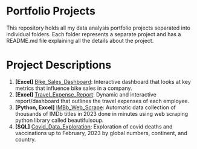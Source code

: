 # Portfolio Projects
This repository holds all my data analysis portfolio projects separated into individual folders. Each folder represents a separate project and has a README.md file explaining all the details about the project. 

# Project Descriptions
1. **[Excel]** [Bike_Sales_Dashboard](https://github.com/sbadrieva/PortfolioProjects/tree/main/%5BExcel%5D%20Bike_Sales_Dashboard): Interactive dashboard that looks at key metrics that influence bike sales in a company.
2. **[Excel]** [Travel_Expense_Report](https://github.com/sbadrieva/PortfolioProjects/tree/main/%5BExcel%5D%20Travel_Expense_Report): Dynamic and interactive report/dashboard that outlines the travel expenses of each employee.
3. **[Python, Excel]** [IMBb_Web_Scrape](https://github.com/sbadrieva/PortfolioProjects/tree/main/%5BPython%2C%20Excel%5D%20IMDb_Web_Scrape): Automatic data collection of thousands of IMDb titles in 2023 done in minutes using web scraping python library called beautifulsoup.
4. **[SQL]** [Covid_Data_Exploration](https://github.com/sbadrieva/PortfolioProjects/tree/main/%5BSQL%2C%20Tableau%5D%20Covid_Data_Exploration): Exploration of covid deaths and vaccinations up to February, 2023 by global numbers, continent, and country. 
